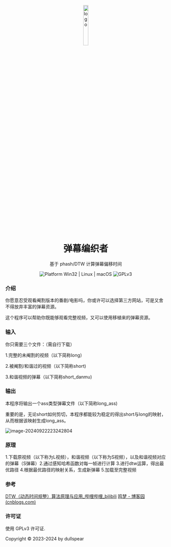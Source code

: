 <p align="center">
  <img width="18%" align="center" src="https://obssh.obs.cn-east-3.myhuaweicloud.com/img_sxy/202409231714145.png" alt="logo">
</p>
  <h1 align="center">
  弹幕编织者
</h1>

<p align="center">
  基于 phash/DTW 计算弹幕偏移时间
</p>
<p align="center">
  <a style="text-decoration:none">
    <img src="https://img.shields.io/badge/Platform-Win%20|%20Linux%20-blue?color=#4ec820" alt="Platform Win32 | Linux | macOS"/>
  </a>
  <a style="text-decoration:none">
    <img src="https://img.shields.io/badge/License-GPLv3-blue?color=#4ec820" alt="GPLv3"/>
  </a>
</p>



### 介绍

你愿意忍受观看阉割版本的番剧/电影吗，你或许可以选择第三方网站，可是又舍不得放弃丰富的弹幕资源。

这个程序可以帮助你既能够观看完整视频，又可以使用移植来的弹幕资源。



### 输入

你只需要三个文件：（需自行下载）

1.完整的未阉割的视频（以下简称long）

2.被阉割/和谐过的视频（以下简称short)

3.和谐视频的弹幕（以下简称short_danmu)



### 输出

本程序将输出一个ass类型弹幕文件（以下简称long_ass)

重要的是，无论short如何剪切，本程序都能较为稳定的得出short与long的映射，从而根据该映射生成long_ass。





![image-20240922223242804](https://obssh.obs.cn-east-3.myhuaweicloud.com/img_sxy/202409222232993.png)





### 原理

1.下载原视频（以下称为L视频），和谐视频（以下称为S视频），以及和谐视频对应的弹幕（S弹幕）2.通过感知哈希函数对每一帧进行计算
3.进行dtw运算，得出最优路径
4.根据最优路径的映射关系，生成新弹幕
5.加载至完整视频



### 参考

[DTW（动态时间规整）算法原理与应用_哔哩哔哩_bilibili](https://www.bilibili.com/video/BV12r4y1A7mT/?spm_id_from=333.788&vd_source=df034c933ea08326f3a58a38fa1c7fce)
 [鸣梦 - 博客园 (cnblogs.com)](https://www.cnblogs.com/HoEn/)







### 许可证

使用 GPLv3 许可证.

Copyright © 2023-2024 by dullspear

